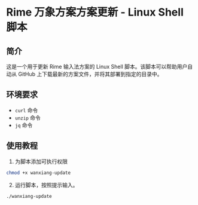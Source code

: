 # Rime 万象方案方案更新 - Linux Shell 脚本

## 简介

这是一个用于更新 Rime 输入法方案的 Linux Shell 脚本。该脚本可以帮助用户自动从 GitHub 上下载最新的方案文件，并将其部署到指定的目录中。

## 环境要求

- `curl` 命令
- `unzip` 命令
- `jq` 命令

## 使用教程

1. 为脚本添加可执行权限

```bash
chmod +x wanxiang-update
```

2. 运行脚本，按照提示输入。

```bash
./wanxiang-update
```
